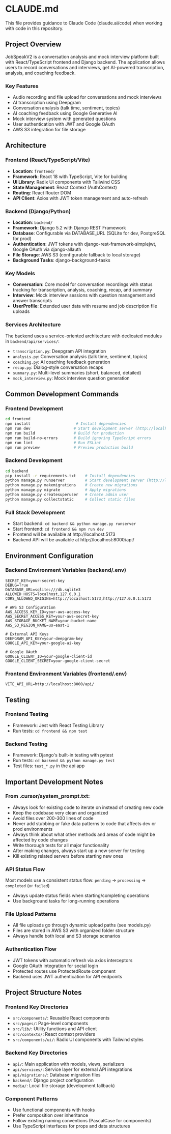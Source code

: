 # CLAUDE.md

This file provides guidance to Claude Code (claude.ai/code) when working with code in this repository.

## Project Overview

JobSpeakV2 is a conversation analysis and mock interview platform built with React/TypeScript frontend and Django backend. The application allows users to record conversations and interviews, get AI-powered transcription, analysis, and coaching feedback.

### Key Features
- Audio recording and file upload for conversations and mock interviews
- AI transcription using Deepgram
- Conversation analysis (talk time, sentiment, topics)
- AI coaching feedback using Google Generative AI
- Mock interview system with generated questions
- User authentication with JWT and Google OAuth
- AWS S3 integration for file storage

## Architecture

### Frontend (React/TypeScript/Vite)
- **Location**: `frontend/`
- **Framework**: React 18 with TypeScript, Vite for building
- **UI Library**: Radix UI components with Tailwind CSS
- **State Management**: React Context (AuthContext)
- **Routing**: React Router DOM
- **API Client**: Axios with JWT token management and auto-refresh

### Backend (Django/Python)
- **Location**: `backend/`
- **Framework**: Django 5.2 with Django REST Framework
- **Database**: Configurable via DATABASE_URL (SQLite for dev, PostgreSQL for prod)
- **Authentication**: JWT tokens with django-rest-framework-simplejwt, Google OAuth via django-allauth
- **File Storage**: AWS S3 (configurable fallback to local storage)
- **Background Tasks**: django-background-tasks

### Key Models
- **Conversation**: Core model for conversation recordings with status tracking for transcription, analysis, coaching, recap, and summary
- **Interview**: Mock interview sessions with question management and answer transcripts
- **UserProfile**: Extended user data with resume and job description file uploads

### Services Architecture
The backend uses a service-oriented architecture with dedicated modules in `backend/api/services/`:
- `transcription.py`: Deepgram API integration
- `analysis.py`: Conversation analysis (talk time, sentiment, topics)
- `coaching.py`: AI coaching feedback generation
- `recap.py`: Dialog-style conversation recaps
- `summary.py`: Multi-level summaries (short, balanced, detailed)
- `mock_interview.py`: Mock interview question generation

## Common Development Commands

### Frontend Development
```bash
cd frontend
npm install                    # Install dependencies
npm run dev                   # Start development server (http://localhost:5173)
npm run build                 # Build for production
npm run build-no-errors       # Build ignoring TypeScript errors
npm run lint                  # Run ESLint
npm run preview               # Preview production build
```

### Backend Development
```bash
cd backend
pip install -r requirements.txt    # Install dependencies
python manage.py runserver         # Start development server (http://localhost:8000)
python manage.py makemigrations    # Create new migrations
python manage.py migrate           # Apply migrations
python manage.py createsuperuser   # Create admin user
python manage.py collectstatic     # Collect static files
```

### Full Stack Development
- Start backend: `cd backend && python manage.py runserver`
- Start frontend: `cd frontend && npm run dev`
- Frontend will be available at http://localhost:5173
- Backend API will be available at http://localhost:8000/api/

## Environment Configuration

### Backend Environment Variables (backend/.env)
```
SECRET_KEY=your-secret-key
DEBUG=True
DATABASE_URL=sqlite:///db.sqlite3
ALLOWED_HOSTS=localhost,127.0.0.1
CORS_ALLOWED_ORIGINS=http://localhost:5173,http://127.0.0.1:5173

# AWS S3 Configuration
AWS_ACCESS_KEY_ID=your-aws-access-key
AWS_SECRET_ACCESS_KEY=your-aws-secret-key
AWS_STORAGE_BUCKET_NAME=your-bucket-name
AWS_S3_REGION_NAME=us-east-1

# External API Keys
DEEPGRAM_API_KEY=your-deepgram-key
GOOGLE_API_KEY=your-google-ai-key

# Google OAuth
GOOGLE_CLIENT_ID=your-google-client-id
GOOGLE_CLIENT_SECRET=your-google-client-secret
```

### Frontend Environment Variables (frontend/.env)
```
VITE_API_URL=http://localhost:8000/api/
```

## Testing

### Frontend Testing
- Framework: Jest with React Testing Library
- Run tests: `cd frontend && npm test`

### Backend Testing
- Framework: Django's built-in testing with pytest
- Run tests: `cd backend && python manage.py test`
- Test files: `test_*.py` in the api app

## Important Development Notes

### From .cursor/system_prompt.txt:
- Always look for existing code to iterate on instead of creating new code
- Keep the codebase very clean and organized
- Avoid files over 200-300 lines of code
- Never add stubbing or fake data patterns to code that affects dev or prod environments
- Always think about what other methods and areas of code might be affected by code changes
- Write thorough tests for all major functionality
- After making changes, always start up a new server for testing
- Kill existing related servers before starting new ones

### API Status Flow
Most models use a consistent status flow: `pending` → `processing` → `completed` (or `failed`)
- Always update status fields when starting/completing operations
- Use background tasks for long-running operations

### File Upload Patterns
- All file uploads go through dynamic upload paths (see models.py)
- Files are stored in AWS S3 with organized folder structure
- Always handle both local and S3 storage scenarios

### Authentication Flow
- JWT tokens with automatic refresh via axios interceptors
- Google OAuth integration for social login
- Protected routes use ProtectedRoute component
- Backend uses JWT authentication for API endpoints

## Project Structure Notes

### Frontend Key Directories
- `src/components/`: Reusable React components
- `src/pages/`: Page-level components
- `src/lib/`: Utility functions and API client
- `src/contexts/`: React context providers
- `src/components/ui/`: Radix UI components with Tailwind styles

### Backend Key Directories
- `api/`: Main application with models, views, serializers
- `api/services/`: Service layer for external API integrations
- `api/migrations/`: Database migration files
- `backend/`: Django project configuration
- `media/`: Local file storage (development fallback)

### Component Patterns
- Use functional components with hooks
- Prefer composition over inheritance
- Follow existing naming conventions (PascalCase for components)
- Use TypeScript interfaces for props and data structures